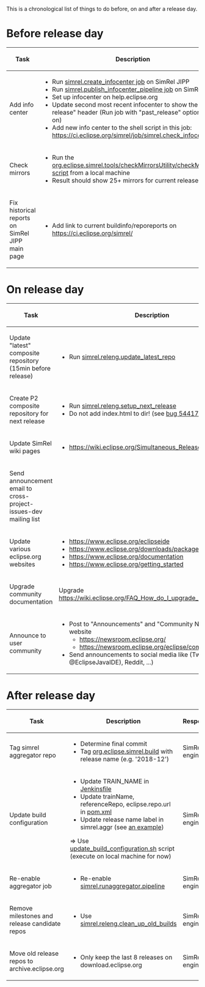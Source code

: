 This is a chronological list of things to do before, on and after a
release day.

# Before release day

<table>
<thead>
<tr class="header">
<th><p>Task</p></th>
<th><p>Description</p></th>
<th><p>Responsibility</p></th>
</tr>
</thead>
<tbody>
<tr class="odd">
<td><p>Add info center</p></td>
<td><ul>
<li>Run <a
href="https://ci.eclipse.org/simrel/job/simrel.create_infocenter/">simrel.create_infocenter
job</a> on SimRel JIPP</li>
<li>Run <a
href="https://ci.eclipse.org/simrel/job/simrel.publish_infocenter_pipeline/">simrel.publish_infocenter_pipeline
job</a> on SimRel JIPP</li>
<li>Set up infocenter on help.eclipse.org</li>
<li>Update second most recent infocenter to show the "past release"
header (Run job with "past_release" option turned on)</li>
<li>Add new info center to the shell script in this job: <a
href="https://ci.eclipse.org/simrel/job/simrel.check_infocenter">https://ci.eclipse.org/simrel/job/simrel.check_infocenter</a></li>
</ul></td>
<td><p>SimRel release engineer</p></td>
</tr>
<tr class="even">
<td><p>Check mirrors</p></td>
<td><ul>
<li>Run the <a
href="https://git.eclipse.org/r/plugins/gitiles/simrel/org.eclipse.simrel.tools/+/master/checkMirrorsUtility/checkMirrors.sh">org.eclipse.simrel.tools/checkMirrorsUtility/checkMirrors.sh
script</a> from a local machine</li>
<li>Result should show 25+ mirrors for current release</li>
</ul></td>
<td><p>SimRel release engineer</p></td>
</tr>
<tr class="odd">
<td><p>Fix historical reports on SimRel JIPP main page</p></td>
<td><ul>
<li>Add link to current buildinfo/reporeports on <a
href="https://ci.eclipse.org/simrel/">https://ci.eclipse.org/simrel/</a></li>
</ul></td>
<td><p>SimRel release engineer</p></td>
</tr>
</tbody>
</table>

# On release day

<table>
<thead>
<tr class="header">
<th><p>Task</p></th>
<th><p>Description</p></th>
<th><p>Responsibility</p></th>
</tr>
</thead>
<tbody>
<tr class="odd">
<td><p>Update "latest" composite repository (15min before
release)</p></td>
<td><ul>
<li>Run <a
href="https://ci.eclipse.org/simrel/job/simrel.releng.update_latest_repo">simrel.releng.update_latest_repo</a></li>
</ul></td>
<td><p>SimRel release engineer</p></td>
</tr>
<tr class="even">
<td><p>Create P2 composite repository for next release</p></td>
<td><ul>
<li>Run <a
href="https://ci.eclipse.org/simrel/job/simrel.releng.setup_next_release">simrel.releng.setup_next_release</a></li>
<li>Do not add index.html to dir! (see <a
href="https://bugs.eclipse.org/bugs/show_bug.cgi?id=544179">bug
544179</a>)</li>
</ul></td>
<td><p>SimRel release engineer</p></td>
</tr>
<tr class="odd">
<td><p>Update SimRel wiki pages</p></td>
<td><ul>
<li><a
href="https://wiki.eclipse.org/Simultaneous_Release">https://wiki.eclipse.org/Simultaneous_Release</a></li>
</ul></td>
<td><p>SimRel release engineer</p></td>
</tr>
<tr class="even">
<td><p>Send announcement email to cross-project-issues-dev mailing
list</p></td>
<td></td>
<td><p>SimRel release engineer</p></td>
</tr>
<tr class="odd">
<td><p>Update various eclipse.org websites</p></td>
<td><ul>
<li><a
href="https://www.eclipse.org/eclipseide">https://www.eclipse.org/eclipseide</a></li>
<li><a
href="https://www.eclipse.org/downloads/packages/">https://www.eclipse.org/downloads/packages/</a></li>
<li><a
href="https://www.eclipse.org/documentation">https://www.eclipse.org/documentation</a></li>
<li><a
href="https://www.eclipse.org/getting_started">https://www.eclipse.org/getting_started</a></li>
</ul></td>
<td><p>Webdev team</p></td>
</tr>
<tr class="even">
<td><p>Upgrade community documentation</p></td>
<td><p>Upgrade <a
href="https://wiki.eclipse.org/FAQ_How_do_I_upgrade_Eclipse_IDE%3F">https://wiki.eclipse.org/FAQ_How_do_I_upgrade_Eclipse_IDE%3F</a></p></td>
<td><p>Developers Community</p></td>
</tr>
<tr class="odd">
<td><p>Announce to user community</p></td>
<td><ul>
<li>Post to "Announcements" and "Community News" on Eclipse website
<ul>
<li><a
href="https://newsroom.eclipse.org/">https://newsroom.eclipse.org/</a></li>
<li><a
href="https://newsroom.eclipse.org/eclipse/community-news/">https://newsroom.eclipse.org/eclipse/community-news/</a></li>
</ul></li>
<li>Send announcements to social media like (Twitter (with
@EclipseJavaIDE), Reddit, ...)</li>
</ul></td>
<td><p>Marketing team / Developers Community</p></td>
</tr>
</tbody>
</table>

# After release day

<table>
<thead>
<tr class="header">
<th><p>Task</p></th>
<th><p>Description</p></th>
<th><p>Responsibility</p></th>
</tr>
</thead>
<tbody>
<tr class="odd">
<td><p>Tag simrel aggregator repo</p></td>
<td><ul>
<li>Determine final commit</li>
<li>Tag <a
href="https://git.eclipse.org/r/plugins/gitiles/simrel/org.eclipse.simrel.build/">org.eclipse.simrel.build</a>
with release name (e.g. '2018-12')</li>
</ul></td>
<td><p>SimRel release engineer</p></td>
</tr>
<tr class="even">
<td><p>Update build configuration</p></td>
<td><ul>
<li>Update TRAIN_NAME in <a
href="https://git.eclipse.org/r/plugins/gitiles/simrel/org.eclipse.simrel.build/+/master/Jenkinsfile">Jenkinsfile</a></li>
<li>Update trainName, referenceRepo, eclipse.repo.url in <a
href="https://git.eclipse.org/r/plugins/gitiles/simrel/org.eclipse.simrel.build/+/master/pom.xml">pom.xml</a></li>
<li>Update release name label in simrel.aggr (see <a
href="https://git.eclipse.org/r/c/simrel/org.eclipse.simrel.build/+/170670">an
example</a>)</li>
</ul>
<p>=&gt; Use <a
href="https://git.eclipse.org/c/simrel/org.eclipse.simrel.tools.git/tree/nextReleaseUtils/update_build_configuration.sh">update_build_configuration.sh</a>
script (execute on local machine for now)</p></td>
<td><p>SimRel release engineer</p></td>
</tr>
<tr class="odd">
<td><p>Re-enable aggregator job</p></td>
<td><ul>
<li>Re-enable <a
href="https://ci.eclipse.org/simrel/job/simrel.runaggregator.pipeline">simrel.runaggregator.pipeline</a></li>
</ul></td>
<td><p>SimRel release engineer</p></td>
</tr>
<tr class="even">
<td><p>Remove milestones and release candidate repos</p></td>
<td><ul>
<li>Use <a
href="https://ci.eclipse.org/simrel/job/simrel.releng.clean_up_old_builds">simrel.releng.clean_up_old_builds</a></li>
</ul></td>
<td><p>SimRel release engineer</p></td>
</tr>
<tr class="odd">
<td><p>Move old release repos to archive.eclipse.org</p></td>
<td><ul>
<li>Only keep the last 8 releases on download.eclipse.org</li>
</ul></td>
<td><p>SimRel release engineer</p></td>
</tr>
</tbody>
</table>
